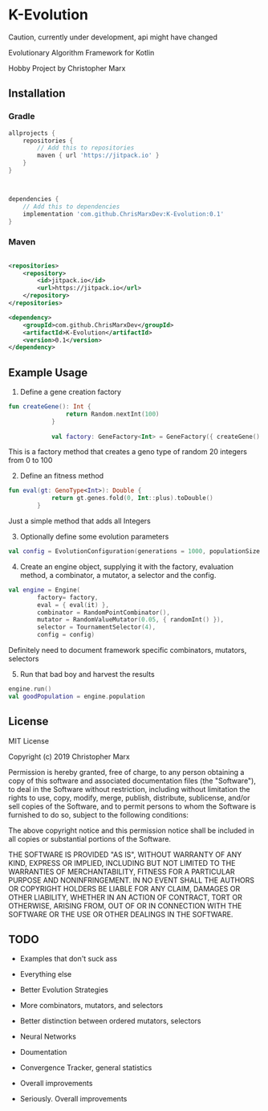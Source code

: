 # K-Evolution
Caution, currently under development, api might have changed

Evolutionary Algorithm Framework for Kotlin

Hobby Project by Christopher Marx
## Installation
### Gradle
```groovy
allprojects {
    repositories {
        // Add this to repositories
        maven { url 'https://jitpack.io' }
    }
}



dependencies {
    // Add this to dependencies
    implementation 'com.github.ChrisMarxDev:K-Evolution:0.1'
}
```

### Maven
```xml

<repositories>
    <repository>
        <id>jitpack.io</id>
        <url>https://jitpack.io</url>
    </repository>
</repositories>
```
```xml
<dependency>
    <groupId>com.github.ChrisMarxDev</groupId>
    <artifactId>K-Evolution</artifactId>
    <version>0.1</version>
</dependency>
```


## Example Usage

1. Define a gene creation factory 
```kotlin
fun createGene(): Int {
                return Random.nextInt(100)
            }
            
            val factory: GeneFactory<Int> = GeneFactory({ createGene() }, 20)
```
This is a factory method that creates a geno type of random 20 integers from 0 to 100

2. Define an fitness method

```kotlin
fun eval(gt: GenoType<Int>): Double {
            return gt.genes.fold(0, Int::plus).toDouble()
        }
```
Just a simple method that adds all Integers

3. Optionally define some evolution parameters

```kotlin
val config = EvolutionConfiguration(generations = 1000, populationSize = 200)
```

4. Create an engine object, supplying it with the factory, evaluation method, a combinator, a mutator, a selector and the config.

```kotlin
val engine = Engine(
        factory= factory, 
        eval = { eval(it) },
        combinator = RandomPointCombinator(),
        mutator = RandomValueMutator(0.05, { randomInt() }),
        selector = TournamentSelector(4),
        config = config)
```
Definitely need to document framework specific combinators, mutators, selectors

5. Run that bad boy and harvest the results 

```kotlin
engine.run()
val goodPopulation = engine.population
```

## License

MIT License

Copyright (c) 2019 Christopher Marx

Permission is hereby granted, free of charge, to any person obtaining a copy
of this software and associated documentation files (the "Software"), to deal
in the Software without restriction, including without limitation the rights
to use, copy, modify, merge, publish, distribute, sublicense, and/or sell
copies of the Software, and to permit persons to whom the Software is
furnished to do so, subject to the following conditions:

The above copyright notice and this permission notice shall be included in all
copies or substantial portions of the Software.

THE SOFTWARE IS PROVIDED "AS IS", WITHOUT WARRANTY OF ANY KIND, EXPRESS OR
IMPLIED, INCLUDING BUT NOT LIMITED TO THE WARRANTIES OF MERCHANTABILITY,
FITNESS FOR A PARTICULAR PURPOSE AND NONINFRINGEMENT. IN NO EVENT SHALL THE
AUTHORS OR COPYRIGHT HOLDERS BE LIABLE FOR ANY CLAIM, DAMAGES OR OTHER
LIABILITY, WHETHER IN AN ACTION OF CONTRACT, TORT OR OTHERWISE, ARISING FROM,
OUT OF OR IN CONNECTION WITH THE SOFTWARE OR THE USE OR OTHER DEALINGS IN THE
SOFTWARE.



## TODO
+ Examples that don't suck ass 

+ Everything else

+ Better Evolution Strategies

+ More combinators, mutators, and selectors

+ Better distinction between ordered mutators, selectors

+ Neural Networks

+ Doumentation

+ Convergence Tracker, general statistics

+ Overall improvements

+ Seriously. Overall improvements
